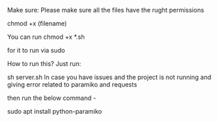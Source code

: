 Make sure:
Please make sure all the files have the rught permissions

chmod +x (filename)

You can run chmod +x *.sh

for it to run via sudo

How to run this?
Just run:

sh server.sh
In case you have issues and the project is not running and giving error related to paramiko and requests

then run the below command -

sudo apt install python-paramiko
